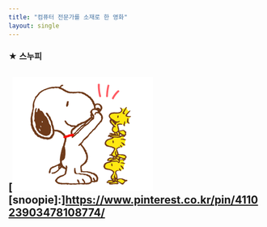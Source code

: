 ```yaml
--- 
title: "컴퓨터 전문가를 소재로 한 영화" 
layout: single
--- 
```

### ★ 스누피
[![snoopie](/assets/images/sticker.png)
[snoopie]:]https://www.pinterest.co.kr/pin/411023903478108774/
---
